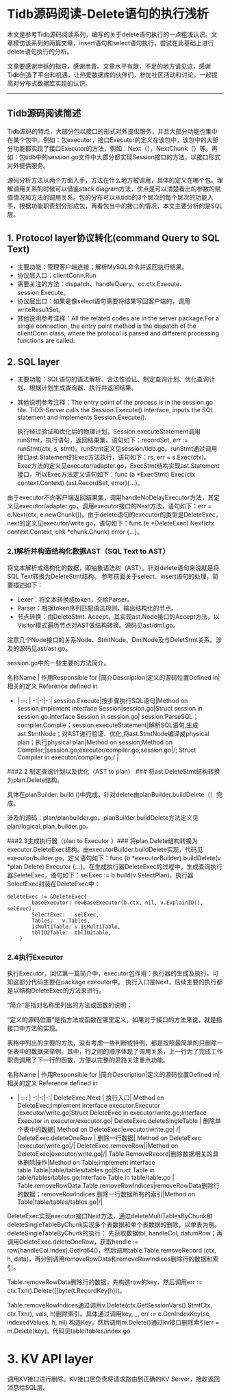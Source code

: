 # Tidb源码阅读-Delete语句的执行浅析 #

本文是参考Tidb源码阅读系列，编写的关于delete语句执行的一点粗浅认识。文章模仿该系列的两篇文章，insert语句和select语句执行，尝试在此基础上进行delete语句执行的分析。

文章要感谢申砾的指导，感谢彦青。文章水平有限，不足的地方请见谅，感谢Tidb创造了平台和机遇，让热爱数据库的伙伴们，参加社区活动和讨论，一起提高对分布式数据库实现的认识。


----------
## Tidb源码阅读简述  ##
Tidb源码的特点，大部分包以接口的形式对外提供服务，并且大部分功能也集中在某个包中。例如：包executor，接口Executor的定义在该包中，该包中的大部分功能都实现了接口Executor的方法，例如：Next（），NextChunk（）等。再如：包tidb中的session.go文件中大部分都实现Session接口的方法，以接口形式对外提供服务。

   源码分析方法从两个方面入手，方法在什么地方被调用，具体的定义在哪个包。理解调用关系的时候可以借鉴stack diagram方法，优点是可以清楚看出的参数的赋值情况和方法的调用关系。包的分布可以从tidb的3个层次的每个层次的功能入手，根据功能职责划分形成包，再看包当中的接口的情况，本文主要分析的是SQL层。
## 1. Protocol layer协议转化(command Query to SQL Text) ##
- 主要功能：管理客户端连接；解析MySQL命令并返回执行结果。
- 协议层入口：clientConn.Run
- 需要关注的方法：dispatch、handleQuery、cc.ctx.Execute、session.Execute。
- 协议层出口：如果是像select语句需要将结果写回客户端的，调用writeResultSet。
- 其他说明参考注释：All the related codes are in the server package.For a single connection, the entry point method is the dispatch of the clientConn class, where the protocol is parsed and different processing functions are called.
## 2. SQL layer ##

- 主要功能：SQL语句的语法解析、合法性验证、制定查询计划、优化查询计划、根据计划生成查询器、执行并返回结果。

- 其他说明参考注释：The entry point of the process is in the session.go file. TiDB-Server calls the Session.Execute() interface, inputs the SQL statement and implements Session.Execute().

  执行经过验证和优化后的物理计划，Session.executeStatement调用runStmt，执行语句，返回结果集。语句如下：recordSet, err := runStmt(ctx, s, stmt)。runStmt定义见session/tidb.go。runStmt通过调用接口ast.Statement的Exec方法执行，语句如下：rs, err = s.Exec(ctx)。Exec方法的定义见executor/adapter.go，ExecStmt结构实现ast.Statement接口，所以Exec方法定义语句如下：func (a *ExecStmt) Exec(ctx context.Context) (ast.RecordSet, error){…}。

 由于executor不向客户端返回结果集，调用handleNoDelayExecutor方法，其定义见executor/adapter.go，调用executor接口的Next方法，语句如下：err = e.Next(ctx, e.newChunk())。由于delete语句的executor的类型是DeleteExec，next的定义见executor/write.go，语句如下：func (e *DeleteExec) Next(ctx context.Context, chk *chunk.Chunk) error {…}。
### 2.1解析并构造结构化数据AST（SQL Text to AST） ###
将文本解析成结构化的数据，即抽象语法树（AST）。针对delete语句来说就是将SQL Text转换为DeleteStmt结构。
参考前面关于select、insert语句的处理，简要描述如下：

- Lexer：将文本转换成token，交给Parser。
- Parser：根据token序列匹配语法规则，输出结构化的节点。
- 节点转换：由DeleteStmt. Accept，其实现ast.Node接口的Accept方法，以Visitor模式遍历节点对AST做结构转换。源码见ast/dml.go。
  
注意几个Node接口的关系Node、StmtNode、DmlNode及与DeletStmt关系。涉及的源码见ast/ast.go。

session.go中的一些主要的方法简介。

名称Name | 作用Responsible for |简介Description|定义的源码位置Defined in|相关的定义 Reference defined in 
- | :-: | -:|-:|-:|
session.Execute|按步骤执行SQL语句|Method on session;implement interface Session|session.go|Struct session in session.go.Interface Session in session.go|
session.ParseSQL；compiler.Compile；session.executeStatement|解析SQL语句,生成ast.StmtNode；对AST进行验证、优化,将ast.StmtNode编译成physical plan；执行physical plan|Method on session;Method on Compiler;|session.go;executor/compiler.go;session.go|/; Struct Compiler in executor/compiler.go;/ |

###2.2 制定查询计划以及优化（AST to plan） ###
将ast.DeleteStmt结构转换为plan.Delete结构。

具体在planBuilder. build ()中完成，针对delete由planBuilder.buildDelete（）完成。

涉及的源码：plan/planbuilder.go。planBuilder.buildDelete方法定义见plan/logical_plan_builder.go。

###2.3生成执行器（plan to Executor ）###
将plan.Delete结构转换为executor.DeleteExec结构。由executorBuilder.buildDelete实现，代码见executor/builder.go，定义语句如下：func (b *executorBuilder) buildDelete(v *plan.Delete) Executor {…}。在生成执行器DeleteExec的过程中，生成查询执行器SeleteExec，语句如下：selExec := b.build(v.SelectPlan)，执行器SelectExec封装在DeleteExec中：
 
    deleteExec := &DeleteExec{
    		baseExecutor: newBaseExecutor(b.ctx, nil, v.ExplainID(), selExec),
    		SelectExec:   selExec,
    		Tables:   v.Tables,
    		IsMultiTable: v.IsMultiTable,
    		tblID2Table:  tblID2table,
    	}

### 2.4执行Executor ###
执行Executor，回忆第一篇简介中，executor包作用：执行器的生成及执行。可知这部分代码主要在package executor中。
执行入口是Next，后续主要的执行都是以结构DeleteExec的方法来进行。

“简介”是指对名称里列出的方法或函数的说明；

“定义的源码位置”是指方法或函数在哪里定义，如果对于接口的方法来说，就是指接口中方法的实现。

表格中列出的主要的方法，没有考虑一些判断或特例，都是按照最简单的只删除一张表中的数据来举例。其中，行之间的顺序体现了调用关系，上一行为了完成工作职责调用了下一行的函数，方便以完整的思路关注重点功能。


名称Name | 作用Responsible for |简介Description|定义的源码位置Defined in|相关的定义 Reference defined in 
- | :-: | -:|-:|-:| 
DeleteExec.Next | 执行入口| Method on DeleteExec;implement interface executor.Executor |executor/write.go|Struct DeleteExec in executor/write.go;Interface Executor in executor/executor.go|
DeleteExec.deleteSingleTable | 删除单个表中的数据| Method on DeleteExec|executor/write.go| /|
DeleteExec.deleteOneRow | 删除一行数据| Method on DeleteExec |executor/write.go|/|
DeleteExec.removeRow||Method on DeleteExec|executor/write.go|/|
Table.RemoveRecord|删除数据相关的具体删除操作|Method on Table;implement interface table.Table|table/tables/tables.go|Struct Table in table/tables/tables.go;Interface Table in table/table.go |
Table.removeRowData  Table.removeRowIndices|removeRowData删除行的数据；removeRowIndices 删除一行数据所有的索引|Method on Table|table/tables/tables.go|/|

DeleteExec实现executor接口Next方法，通过deleteMultiTablesByChunk和deleteSingleTableByChunk实现多个表数据和单个表数据的删除，以单表为例。deleteSingleTableByChunk的执行：
 先获取数据tbl, handleCol, datumRow；再调用DeleteExec.deleteOneRow，获取handle := row[handleCol.Index].GetInt64()，然后调用table.Table.removeRecord (ctx, h, data)，再分别调用removeRowData和removeRowIndices删除行的数据和索引。

 Table.removeRowData删除行的数据，先构造row的key，然后调用err := ctx.Txn().Delete([]byte(t.RecordKey(h)))。

Table.removeRowIndices通过调用v.Delete(ctx.GetSessionVars().StmtCtx, ctx.Txn(), vals, h)删除索引。具体通过调用key, _, err := c.GenIndexKey(sc, indexedValues, h, nil) 构造Key，然后调用m.Delete()通过kv接口删除索引err = m.Delete(key)。代码见table/tables/index.go

# 3.	KV API layer #
调用KV接口进行删除。KV接口层负责将请求路由到正确的KV Server，接收返回消息给SQL层。

